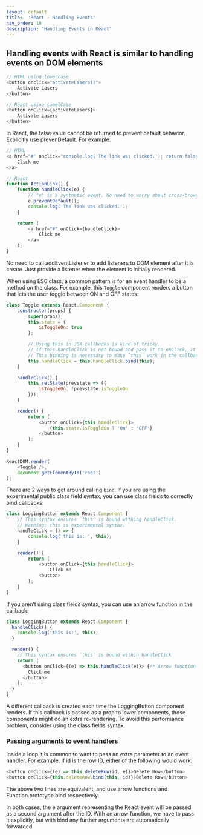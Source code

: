 ```yaml
---
layout: default
title:  'React - Handling Events'
nav_order: 10
description: "Handling Events in React"
---
```


## Handling events with React is similar to handling events on DOM elements

```js
// HTML using lowercase
<button onclick="activateLasers()">
    Activate Lasers
</button>

// React using camelCase
<button onClick={activateLasers}>
    Activate Lasers
</button>
```

In React, the false value cannot be returned to prevent default behavior. Explicitly use prevenDefault. For example:

```js
// HTML
<a href="#" onclick="console.log('The link was clicked.'); return false">
    Click me
</a>

// React
function ActionLink() {
    function handleClick(e) {
        // "e" is a synthetic event. No need to worry about cross-browser compatibility.
        e.preventDefault();
        console.log('The link was clicked.');
    }

    return (
        <a href="#" onClick={handleClick}>
            Click me
        </a>
    );
}
```

No need to call addEventListener to add listeners to DOM element after it is create.
Just provide a listener when the element is initially rendered.

When using ES6 class, a common pattern is for an event handler to be a method on the class.
For example, this `Toggle` component renders a button that lets the user toggle between ON and OFF states:

```js
class Toggle extends React.Component {
    constructor(props) {
        super(props);
        this.state = {
            isToggleOn: true
        };

        // Using this in JSX callbacks is kind of tricky.
        // If this.handleClick is not bound and pass it to onClick, it will be undefined.
        // This binding is necessary to make `this` work in the callback.
        this.handleClick = this.handleClick.bind(this);
    }

    handleClick() {
        this.setState(prevstate => ({
            isToggleOn: !prevstate.isToggleOn
        }));
    }

    render() {
        return (
            <button onClick={this.handleClick}>
                {this.state.isToggleOn ? 'On' : 'OFF'}
            </button>
        );
    }
}

ReactDOM.render(
    <Toggle />,
    document.getElementById('root')
);
```

There are 2 ways to get around calling `bind`. If you are using the experimental public class field syntax, you can use class fields to correctly bind callbacks:

```js
class LoggingButton extends React.Component {
    // This syntax ensures `this` is bound withing handleClick.
    // Warning: this is experimental syntax.
    handleClick = () => {
        console.log('this is: ', this);
    }

    render() {
        return (
            <button onClick={this.handleClick}>
                Click me
            <button>
        );
    }
}
```

If you aren’t using class fields syntax, you can use an arrow function in the callback:

```js
class LoggingButton extends React.Component {
  handleClick() {
    console.log('this is:', this);
  }

  render() {
    // This syntax ensures `this` is bound within handleClick
    return (
      <button onClick={(e) => this.handleClick(e)}> {/* Arrow function is used */}
        Click me
      </button>
    );
  }
}
```

A different callback is created each time the LoggingButton component renders. If this callback is passed as a prop to lower components, those components might do an extra re-rendering. To avoid this performance problem, consider using the class fields syntax.

### Passing arguments to event handlers

Inside a loop it is common to want to pass an extra parameter to an event handler. For example, if id is the row ID, either of the following would work:

```js
<button onClick={(e) => this.deleteRow(id, e)}>Delete Row</button>
<button onClick={this.deleteRow.bind(this, id)}>Delete Row</button>
```

The above two lines are equivalent, and use arrow functions and Function.prototype.bind respectively.

In both cases, the e argument representing the React event will be passed as a second argument after the ID. With an arrow function, we have to pass it explicitly, but with bind any further arguments are automatically forwarded.
